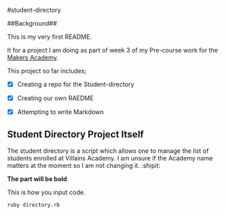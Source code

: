 #student-directory

##Background##

This is my very first README.

It for a project I am doing as part of week 3 of my Pre-course work for the [Makers Academy](https://github.com/makersacademy).

This project so far includes;

- [x] Creating a repo for the Student-directory
- [x] Creating our own RAEDME
- [x] Attempting to write Markdown


## Student Directory Project Itself ##

The student directory is a script which allows one to manage the list of students enrolled at Villains Academy. I am unsure if the Academy name matters at the moment so I am not changing it.  :shipit:

**The part will be bold**

This is how you input code.
```
ruby directory.rb

```
